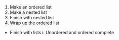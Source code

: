 1. Make an ordered list
  1. Make a nested list
  2. Finish with nested list
2. Wrap up the ordered list

- Finish with lists
  i. Unordered and ordered complete 
